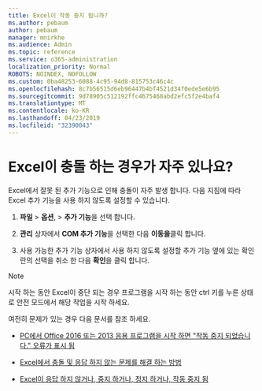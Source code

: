 ```yaml
---
title: Excel이 작동 중지 됩니까?
ms.author: pebaum
author: pebaum
manager: mnirkhe
ms.audience: Admin
ms.topic: reference
ms.service: o365-administration
localization_priority: Normal
ROBOTS: NOINDEX, NOFOLLOW
ms.custom: 0ba48253-6088-4c95-94d8-815753c46c4c
ms.openlocfilehash: 8c7b56515d6eb96447b4bf4521d34f0ede5e6b95
ms.sourcegitcommit: 9d78905c512192ffc4675468abd2efc5f2e4baf4
ms.translationtype: MT
ms.contentlocale: ko-KR
ms.lasthandoff: 04/23/2019
ms.locfileid: "32390043"
---
```

# <a name="frequent-excel-crashes"></a>Excel이 충돌 하는 경우가 자주 있나요?

Excel에서 잘못 된 추가 기능으로 인해 충돌이 자주 발생 합니다. 다음 지침에 따라 Excel 추가 기능을 사용 하지 않도록 설정할 수 있습니다.
  
1. **파일** \> **옵션**, \> **추가 기능**을 선택 합니다.
    
2. **관리** 상자에서 **COM 추가 기능**을 선택한 다음 **이동을**클릭 합니다.
    
3. 사용 가능한 추가 기능 상자에서 사용 하지 않도록 설정할 추가 기능 옆에 있는 확인란의 선택을 취소 한 다음 **확인**을 클릭 합니다.
    
> [!NOTE]
> 시작 하는 동안 Excel이 중단 되는 경우 프로그램을 시작 하는 동안 ctrl 키를 누른 상태로 안전 모드에서 해당 작업을 시작 하세요. 
  
여전히 문제가 있는 경우 다음 문서를 참조 하세요.
  
- [PC에서 Office 2016 또는 2013 응용 프로그램을 시작 하면 "작동 중지 되었습니다." 오류가 표시 됨](https://support.office.com/article/52bd7985-4e99-4a35-84c8-2d9b8301a2fa.aspx)
    
- [Excel에서 충돌 및 응답 하지 않는 문제를 해결 하는 방법](https://support.microsoft.com/help/2758592/how-to-troubleshoot-crashing-and-not-responding-issues-with-excel)
    
- [Excel이 응답 하지 않거나, 중지 하거나, 정지 하거나, 작동 중지 됨](https://support.office.com/article/37e7d3c9-9e84-40bf-a805-4ca6853a1ff4.aspx)
    
